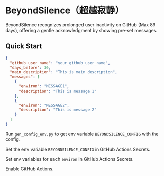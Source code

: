 # BeyondSilence（超越寂静）

BeyondSilence recognizes prolonged user inactivity on GitHub (Max 89 days), offering a gentle acknowledgment by showing pre-set messages.

## Quick Start

```json
{
  "github_user_name": "your_github_user_name",
  "days_before": 30,
  "main_description": "This is main description",
  "messages": [
    {
      "environ": "MESSAGE1",
      "description": "This is message 1"
    },
    {
      "environ": "MESSAGE2",
      "description": "This is message 2"
    }
  ]
}
```

Run `gen_config_env.py` to get env variable `BEYONDSILENCE_CONFIG` with the config.

Set the env variable `BEYONDSILENCE_CONFIG` in GitHub Actions Secrets.

Set env variables for each `environ` in GitHub Actions Secrets.

Enable GitHub Actions.
